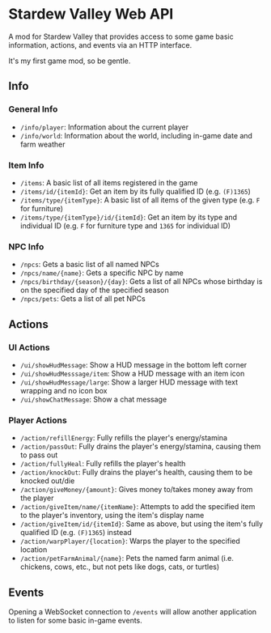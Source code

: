 # Stardew Valley Web API

A mod for Stardew Valley that provides access to some game basic information, actions, and events via an HTTP interface.

It's my first game mod, so be gentle.

## Info

### General Info

- `/info/player`: Information about the current player
- `/info/world`: Information about the world, including in-game date and farm weather

### Item Info

- `/items`: A basic list of all items registered in the game
- `/items/id/{itemId}`: Get an item by its fully qualified ID (e.g. `(F)1365`)
- `/items/type/{itemType}`: A basic list of all items of the given type (e.g. `F` for furniture)
- `/items/type/{itemType}/id/{itemId}`: Get an item by its type and individual ID (e.g. `F` for furniture type and `1365` for individual ID)

### NPC Info

- `/npcs`: Gets a basic list of all named NPCs
- `/npcs/name/{name}`: Gets a specific NPC by name
- `/npcs/birthday/{season}/{day}`: Gets a list of all NPCs whose birthday is on the specified day of the specified season
- `/npcs/pets`: Gets a list of all pet NPCs

## Actions

### UI Actions

- `/ui/showHudMessage`: Show a HUD message in the bottom left corner
- `/ui/showHudMesssage/item`: Show a HUD message with an item icon
- `/ui/showHudMessage/large`: Show a larger HUD message with text wrapping and no icon box
- `/ui/showChatMessage`: Show a chat message

### Player Actions

- `/action/refillEnergy`: Fully refills the player's energy/stamina
- `/action/passOut`: Fully drains the player's energy/stamina, causing them to pass out
- `/action/fullyHeal`: Fully refills the player's health
- `/action/knockOut`: Fully drains the player's health, causing them to be knocked out/die
- `/action/giveMoney/{amount}`: Gives money to/takes money away from the player
- `/action/giveItem/name/{itemName}`: Attempts to add the specified item to the player's inventory, using the item's display name
- `/action/giveItem/id/{itemId}`: Same as above, but using the item's fully qualified ID (e.g. `(F)1365`) instead
- `/action/warpPlayer/{location}`: Warps the player to the specified location
- `/action/petFarmAnimal/{name}`: Pets the named farm animal (i.e. chickens, cows, etc., but not pets like dogs, cats, or turtles)

## Events

Opening a WebSocket connection to `/events` will allow another application to listen for some basic in-game events.